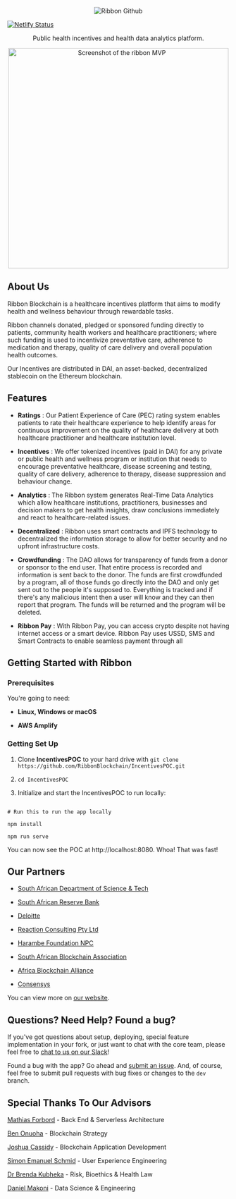 <p align="center">

<img src="https://i.ibb.co/rvcpHpv/thumbnail.jpg" alt="Ribbon Github" border="0">

<br>

[![Netlify Status](https://api.netlify.com/api/v1/badges/5fc113c0-7ab6-4a26-9946-79037b13aa3a/deploy-status)](https://app.netlify.com/sites/ribbon-incentives/deploys)

</p>

<p align="center">Public health incentives and health data analytics platform.</p>

  

<p align="center"><img src="https://i.ibb.co/gR8LhX2/Screenshot-at-May-13-16-22-02.png" width=500 alt="Screenshot of the ribbon MVP "></p>

About Us
------------  
Ribbon Blockchain is a healthcare incentives platform that aims to modify health and wellness behaviour through rewardable tasks.

Ribbon channels donated, pledged or sponsored funding directly to patients, community health workers and healthcare practitioners; where such funding is used to incentivize preventative care, adherence to medication and therapy, quality of care delivery and overall population health outcomes.

Our Incentives are distributed in DAI, an asset-backed, decentralized stablecoin on the Ethereum blockchain.

Features
------------

* **Ratings** : Our Patient Experience of Care (PEC) rating system enables patients to rate their healthcare experience to help identify areas for continuous improvement on the quality of healthcare delivery at both healthcare practitioner and healthcare institution level.

* **Incentives** : We offer tokenized incentives (paid in DAI) for any private or public health and wellness program or institution that needs to encourage preventative healthcare, disease screening and testing, quality of care delivery, adherence to therapy, disease suppression and behaviour change.

* **Analytics** : The Ribbon system generates Real-Time Data Analytics which allow healthcare institutions, practitioners, businesses and decision makers to get health insights, draw conclusions immediately and react to healthcare-related issues.

* **Decentralized** : Ribbon uses smart contracts and IPFS technology to decentralized the information storage to allow for better security and no upfront infrastructure costs.

* **Crowdfunding** : The DAO allows for transparency of funds from a donor or sponsor to the end user. That entire process is recorded and information is sent back to the donor.
The funds are first crowdfunded by a program, all of those funds go directly into the DAO and only get sent out to the people it's supposed to. Everything is tracked and if there's any malicious intent then a user will know and they can then report that program. The funds will be returned and the program will be deleted.

* **Ribbon Pay** : With Ribbon Pay, you can access crypto despite not having internet access or a smart device. Ribbon Pay uses USSD, SMS and Smart Contracts to enable seamless payment through all 


Getting Started with Ribbon
------------------------------

  

### Prerequisites

  

You're going to need:

  

- **Linux, Windows or macOS**

- **AWS Amplify**

  

### Getting Set Up

  

1. Clone **IncentivesPOC** to your hard drive with `git clone https://github.com/RibbonBlockchain/IncentivesPOC.git`

2. `cd IncentivesPOC `

3. Initialize and start the IncentivesPOC to run locally:

  

```shell

# Run this to run the app locally

npm install

npm run serve

```

  

You can now see the POC at http://localhost:8080. Whoa! That was fast!


Our Partners
---------------------------------

  

* [South African Department of Science & Tech](https://www.dst.gov.za/)

* [South African Reserve Bank](https://www.resbank.co.za/Pages/default.aspx)

* [Deloitte](https://www2.deloitte.com/us/en.html)

* [Reaction Consulting Pty Ltd](http://re-action.co.za/)

* [Harambe Foundation NPC](https://harambeefoundation.org/)

* [South African Blockchain Association](https://www.blockchain.org.za)

* [Africa Blockchain Alliance](https://afriblockchain.org)

* [Consensys](https://consensys.net)

  

You can view more on [our website](http://www.ribbonblockchain.com/).

  

Questions? Need Help? Found a bug?
--------------------

  

If you've got questions about setup, deploying, special feature implementation in your fork, or just want to chat with the core team, please feel free to [chat to us on our Slack](https://join.slack.com/t/ribbonblockchain/shared_invite/enQtNjMzNTIzMjk2Njc3LTRiYWYxOTkwMWNjMmYwZjQ3ZDhjZTZlMDVmY2RlYTlhMTY0ZTljZjAxMjI3NTVlOWNlMGE4N2UzMjY3MGI5NWU)!

  

Found a bug with the app? Go ahead and [submit an issue](https://github.com/RibbonBlockchain/IncentivesPOC/issues/new ). And, of course, feel free to submit pull requests with bug fixes or changes to the `dev` branch.

Special Thanks To Our Advisors
--------------------

[Mathias Forbord](https://www.linkedin.com/in/matiasforbord/]) - Back End & Serverless Architecture
  

[Ben Onuoha](https://www.linkedin.com/in/benonuoha/) - Blockchain Strategy

[Joshua Cassidy](https://www.linkedin.com/in/joshuacassidy/) - Blockchain Application Development  

[Simon Emanuel Schmid](https://www.linkedin.com/in/schmidsi/) - User Experience Engineering  

[Dr Brenda Kubheka](https://www.linkedin.com/in/dr-brenda-kubheka-7a1b1917/) - Risk, Bioethics & Health Law

[Daniel Makoni](https://www.linkedin.com/in/daniel-makoni/) - Data Science & Engineering

